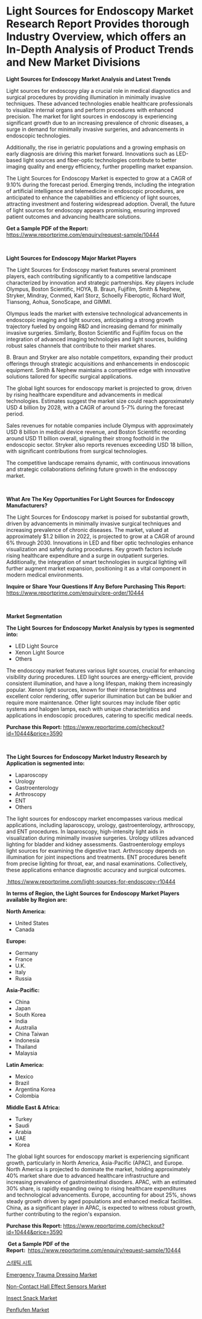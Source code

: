 <p><h1>Light Sources for Endoscopy Market Research Report Provides thorough Industry Overview, which offers an In-Depth Analysis of Product Trends and New Market Divisions</h1></p><p><strong>Light Sources for Endoscopy Market Analysis and Latest Trends</strong></p>
<p><p>Light sources for endoscopy play a crucial role in medical diagnostics and surgical procedures by providing illumination in minimally invasive techniques. These advanced technologies enable healthcare professionals to visualize internal organs and perform procedures with enhanced precision. The market for light sources in endoscopy is experiencing significant growth due to an increasing prevalence of chronic diseases, a surge in demand for minimally invasive surgeries, and advancements in endoscopic technologies.</p><p>Additionally, the rise in geriatric populations and a growing emphasis on early diagnosis are driving this market forward. Innovations such as LED-based light sources and fiber-optic technologies contribute to better imaging quality and energy efficiency, further propelling market expansion. </p><p>The Light Sources for Endoscopy Market is expected to grow at a CAGR of 9.10% during the forecast period. Emerging trends, including the integration of artificial intelligence and telemedicine in endoscopic procedures, are anticipated to enhance the capabilities and efficiency of light sources, attracting investment and fostering widespread adoption. Overall, the future of light sources for endoscopy appears promising, ensuring improved patient outcomes and advancing healthcare solutions.</p></p>
<p><strong>Get a Sample PDF of the Report:&nbsp;</strong> <a href="https://www.reportprime.com/enquiry/request-sample/10444">https://www.reportprime.com/enquiry/request-sample/10444</a></p>
<p>&nbsp;</p>
<p><strong>Light Sources for Endoscopy Major Market Players</strong></p>
<p><p>The Light Sources for Endoscopy market features several prominent players, each contributing significantly to a competitive landscape characterized by innovation and strategic partnerships. Key players include Olympus, Boston Scientific, HOYA, B. Braun, Fujifilm, Smith & Nephew, Stryker, Mindray, Conmed, Karl Storz, Schoelly Fiberoptic, Richard Wolf, Tiansong, Aohua, SonoScape, and GIMMI.</p><p>Olympus leads the market with extensive technological advancements in endoscopic imaging and light sources, anticipating a strong growth trajectory fueled by ongoing R&D and increasing demand for minimally invasive surgeries. Similarly, Boston Scientific and Fujifilm focus on the integration of advanced imaging technologies and light sources, building robust sales channels that contribute to their market shares.</p><p>B. Braun and Stryker are also notable competitors, expanding their product offerings through strategic acquisitions and enhancements in endoscopic equipment. Smith & Nephew maintains a competitive edge with innovative solutions tailored for specific surgical applications. </p><p>The global light sources for endoscopy market is projected to grow, driven by rising healthcare expenditure and advancements in medical technologies. Estimates suggest the market size could reach approximately USD 4 billion by 2028, with a CAGR of around 5-7% during the forecast period.</p><p>Sales revenues for notable companies include Olympus with approximately USD 8 billion in medical device revenue, and Boston Scientific recording around USD 11 billion overall, signaling their strong foothold in the endoscopic sector. Stryker also reports revenues exceeding USD 18 billion, with significant contributions from surgical technologies. </p><p>The competitive landscape remains dynamic, with continuous innovations and strategic collaborations defining future growth in the endoscopy market.</p></p>
<p>&nbsp;</p>
<p><strong>What Are The Key Opportunities For Light Sources for Endoscopy Manufacturers?</strong></p>
<p><p>The Light Sources for Endoscopy market is poised for substantial growth, driven by advancements in minimally invasive surgical techniques and increasing prevalence of chronic diseases. The market, valued at approximately $1.2 billion in 2022, is projected to grow at a CAGR of around 6% through 2030. Innovations in LED and fiber optic technologies enhance visualization and safety during procedures. Key growth factors include rising healthcare expenditure and a surge in outpatient surgeries. Additionally, the integration of smart technologies in surgical lighting will further augment market expansion, positioning it as a vital component in modern medical environments.</p></p>
<p><strong>Inquire or Share Your Questions If Any Before Purchasing This Report:</strong> <a href="https://www.reportprime.com/enquiry/pre-order/10444">https://www.reportprime.com/enquiry/pre-order/10444</a></p>
<p>&nbsp;</p>
<p><strong>Market Segmentation</strong></p>
<p><strong>The Light Sources for Endoscopy Market Analysis by types is segmented into:</strong></p>
<p><ul><li>LED Light Source</li><li>Xenon Light Source</li><li>Others</li></ul></p>
<p><p>The endoscopy market features various light sources, crucial for enhancing visibility during procedures. LED light sources are energy-efficient, provide consistent illumination, and have a long lifespan, making them increasingly popular. Xenon light sources, known for their intense brightness and excellent color rendering, offer superior illumination but can be bulkier and require more maintenance. Other light sources may include fiber optic systems and halogen lamps, each with unique characteristics and applications in endoscopic procedures, catering to specific medical needs.</p></p>
<p><strong>Purchase this Report:&nbsp;</strong><a href="https://www.reportprime.com/checkout?id=10444&price=3590">https://www.reportprime.com/checkout?id=10444&price=3590</a></p>
<p>&nbsp;</p>
<p><strong>The Light Sources for Endoscopy Market Industry Research by Application is segmented into:</strong></p>
<p><ul><li>Laparoscopy</li><li>Urology</li><li>Gastroenterology</li><li>Arthroscopy</li><li>ENT</li><li>Others</li></ul></p>
<p><p>The light sources for endoscopy market encompasses various medical applications, including laparoscopy, urology, gastroenterology, arthroscopy, and ENT procedures. In laparoscopy, high-intensity light aids in visualization during minimally invasive surgeries. Urology utilizes advanced lighting for bladder and kidney assessments. Gastroenterology employs light sources for examining the digestive tract. Arthroscopy depends on illumination for joint inspections and treatments. ENT procedures benefit from precise lighting for throat, ear, and nasal examinations. Collectively, these applications enhance diagnostic accuracy and surgical outcomes.</p></p>
<p><a href="https://www.reportprime.com/light-sources-for-endoscopy-r10444">&nbsp;https://www.reportprime.com/light-sources-for-endoscopy-r10444</a></p>
<p><strong>In terms of Region, the Light Sources for Endoscopy Market Players available by Region are:</strong></p>
<p>
    <p> <strong> North America: </strong>
        <ul>
            <li>United States</li>
            <li>Canada</li>
        </ul>
        </p> 
    <p> <strong> Europe: </strong>
        <ul>
            <li>Germany</li>
            <li>France</li>
            <li>U.K.</li>
            <li>Italy</li>
            <li>Russia</li>
        </ul>
        </p> 
    <p> <strong> Asia-Pacific: </strong>
        <ul>
            <li>China</li>
            <li>Japan</li>
            <li>South Korea</li>
            <li>India</li>
            <li>Australia</li>
            <li>China Taiwan</li>
            <li>Indonesia</li>
            <li>Thailand</li>
            <li>Malaysia</li>
        </ul>
        </p> 
    <p> <strong> Latin America: </strong>
        <ul>
            <li>Mexico</li>
            <li>Brazil</li>
            <li>Argentina Korea</li>
            <li>Colombia</li>
        </ul>
        </p> 
    <p> <strong> Middle East & Africa: </strong>
        <ul>
            <li>Turkey</li>
            <li>Saudi</li>
            <li>Arabia</li>
            <li>UAE</li>
            <li>Korea</li>
        </ul>
    </p>
    </p>
<p><p>The global light sources for endoscopy market is experiencing significant growth, particularly in North America, Asia-Pacific (APAC), and Europe. North America is projected to dominate the market, holding approximately 40% market share due to advanced healthcare infrastructure and increasing prevalence of gastrointestinal disorders. APAC, with an estimated 30% share, is rapidly expanding owing to rising healthcare expenditures and technological advancements. Europe, accounting for about 25%, shows steady growth driven by aged populations and enhanced medical facilities. China, as a significant player in APAC, is expected to witness robust growth, further contributing to the region's expansion.</p></p>
<p><strong>Purchase this Report: </strong><a href="https://www.reportprime.com/checkout?id=10444&price=3590">https://www.reportprime.com/checkout?id=10444&price=3590</a></p>
<p>&nbsp;<strong>Get a Sample PDF of the Report:&nbsp;&nbsp;</strong><a href="https://www.reportprime.com/enquiry/request-sample/10444">https://www.reportprime.com/enquiry/request-sample/10444</a></p>
<p><strong></strong></p>
<p><p><a href="https://medium.com/@alex_holland_/static-seatings-market-%EC%9D%98-%EA%B8%80%EB%A1%9C%EB%B2%8C-%EC%8B%9C%EC%9E%A5-%EA%B0%9C%EC%9A%94%EB%8A%94-%EC%A0%84-%EC%84%B8%EA%B3%84-%EB%B0%8F-%EC%A3%BC%EC%9A%94-%EC%8B%9C%EC%9E%A5%EC%9D%98-%EC%82%B0%EC%97%85%EC%97%90-%EC%98%81%ED%96%A5%EC%9D%84-%EB%AF%B8%EC%B9%98%EB%8A%94-%EC%A3%BC%EC%9A%94-%ED%8A%B8%EB%A0%8C%EB%93%9C%EC%97%90-%EB%8C%80%ED%95%9C-%EB%8F%85%ED%8A%B9%ED%95%9C-%EA%B4%80%EC%A0%90%EC%9D%84-%EC%A0%9C%EA%B3%B5%ED%95%A9%EB%8B%88%EB%8B%A4-5c78b815c562?postPublishedType=initial">스태틱 시트</a></p><p><a href="https://github.com/MelgarBasny/Market-Research-Report-List-1/blob/main/emergency-trauma-dressing-market.md">Emergency Trauma Dressing Market</a></p><p><a href="https://medium.com/@lottierunte1948/this-report-on-non-contact-hall-effect-sensors-market-is-a-comprehensive-analysis-of-market-10d4a43ead0d">Non-Contact Hall Effect Sensors Market</a></p><p><a href="https://issuu.com/reportprime-2/docs/insect-snack-market-size-2030.pptx_7275862d969251">Insect Snack Market</a></p><p><a href="https://www.linkedin.com/pulse/emerging-trends-penflufen-market-global-outlook-future-prospects-ii1pf?trackingId=z82O6CyVSaC8xMcmUKNN8A%3D%3D">Penflufen Market</a></p></p>